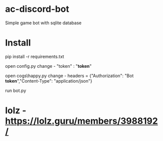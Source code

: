 # ac-discord-bot

Simple game bot with sqlite database


# Install

pip install -r requirements.txt

open config.py
change - "token" : "**token**"

open cogs\happy.py
change - headers = {"Authorization": "Bot **token**","Content-Type": "application/json"}

run bot.py

# lolz - https://lolz.guru/members/3988192/